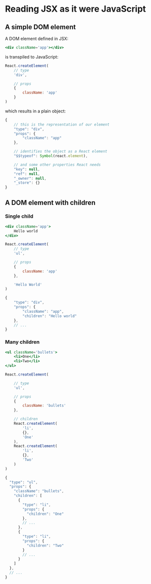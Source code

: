 # Reading JSX as it were JavaScript

## A simple DOM element

A DOM element defined in JSX: 

```jsx
<div className='app'></div>
```

is transpiled to JavaScript:

```js
React.createElement(
	// type
	'div', 

	// props
	{
		className: 'app'
	}
)
```

which results in a plain object:

```js
{
	// this is the representation of our element
	"type": "div", 
	"props": { 
		"className": "app" 
	},

	// identifies the object as a React element
	"$$typeof": Symbol(react.element),

	// and some other properties React needs
	"key": null, 
	"ref": null,
	"_owner": null, 
	"_store": {}
}
```

## A DOM element with children

### Single child

```jsx
<div className='app'>
	Hello world
</div>
```

```js
React.createElement(
	// type
	'ul',

	// props
	{
		className: 'app'
	},

	'Hello World'
)
```

```js
{ 
	"type": "div", 
	"props": {
		"className": "app", 
		"children": "Hello world" 
	},
	// ...
}
```

### Many children

```jsx
<ul className='bullets'>
	<li>One</li>
	<li>Two</li>
</ul>
```

```js
React.createElement(

	// type
	'ul',

	// props
	{
		className: 'bullets'
	},

	// children
	React.createElement(
		'li',
		{},
		'One'
	),
	React.createElement(
		'li',
		{},
		'Two'
	)
)
```

```js
{
  "type": "ul",
  "props": {
    "className": "bullets",
    "children": [
      {
        "type": "li",
        "props": {
          "children": "One"
        },
        // ...
      },
      {
        "type": "li",
        "props": {
          "children": "Two"
        }
        // ...
      }
    ]
  },
  // ...
}
```
